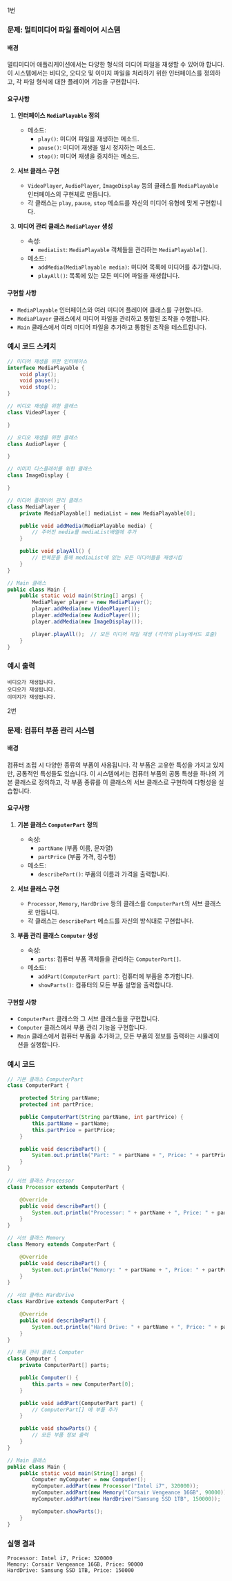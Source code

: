 1번
### 문제: 멀티미디어 파일 플레이어 시스템

#### 배경
멀티미디어 애플리케이션에서는 다양한 형식의 미디어 파일을 재생할 수 있어야 합니다. 이 시스템에서는 비디오, 오디오 및 이미지 파일을 처리하기 위한 인터페이스를 정의하고, 각 파일 형식에 대한 플레이어 기능을 구현합니다.

#### 요구사항
1. **인터페이스 `MediaPlayable` 정의**
    - 메소드:
        - `play()`: 미디어 파일을 재생하는 메소드.
        - `pause()`: 미디어 재생을 일시 정지하는 메소드.
        - `stop()`: 미디어 재생을 중지하는 메소드.

2. **서브 클래스 구현**
    - `VideoPlayer`, `AudioPlayer`, `ImageDisplay` 등의 클래스를 `MediaPlayable` 인터페이스의 구현체로 만듭니다.
    - 각 클래스는 `play`, `pause`, `stop` 메소드를 자신의 미디어 유형에 맞게 구현합니다.

3. **미디어 관리 클래스 `MediaPlayer` 생성**
    - 속성:
        - `mediaList`: `MediaPlayable` 객체들을 관리하는 `MediaPlayable[]`.
    - 메소드:
        - `addMedia(MediaPlayable media)`: 미디어 목록에 미디어를 추가합니다.
        - `playAll()`: 목록에 있는 모든 미디어 파일을 재생합니다.

#### 구현할 사항
- `MediaPlayable` 인터페이스와 여러 미디어 플레이어 클래스를 구현합니다.
- `MediaPlayer` 클래스에서 미디어 파일을 관리하고 통합된 조작을 수행합니다.
- `Main` 클래스에서 여러 미디어 파일을 추가하고 통합된 조작을 테스트합니다.

### 예시 코드 스케치
```java
// 미디어 재생을 위한 인터페이스
interface MediaPlayable {
    void play();
    void pause();
    void stop();
}

// 비디오 재생을 위한 클래스
class VideoPlayer {

}

// 오디오 재생을 위한 클래스
class AudioPlayer {

}

// 이미지 디스플레이를 위한 클래스
class ImageDisplay {

}

// 미디어 플레이어 관리 클래스
class MediaPlayer {
    private MediaPlayable[] mediaList = new MediaPlayable[0];

    public void addMedia(MediaPlayable media) {
        // 주어진 media를 mediaList배열에 추가
    }

    public void playAll() {
        // 반복문을 통해 mediaList에 있는 모든 미디어들을 재생시킴
    }
}

// Main 클래스
public class Main {
    public static void main(String[] args) {
        MediaPlayer player = new MediaPlayer();
        player.addMedia(new VideoPlayer());
        player.addMedia(new AudioPlayer());
        player.addMedia(new ImageDisplay());

        player.playAll();  // 모든 미디어 파일 재생 (각각의 play메서드 호출)
    }
}
```
### 예시 출력
```
비디오가 재생됩니다.
오디오가 재생됩니다.
이미지가 재생됩니다.
```

2번
### 문제: 컴퓨터 부품 관리 시스템

#### 배경
컴퓨터 조립 시 다양한 종류의 부품이 사용됩니다. 각 부품은 고유한 특성을 가지고 있지만, 공통적인 특성들도 있습니다. 이 시스템에서는 컴퓨터 부품의 공통 특성을 하나의 기본 클래스로 정의하고, 각 부품 종류를 이 클래스의 서브 클래스로 구현하여 다형성을 실습합니다.

#### 요구사항
1. **기본 클래스 `ComputerPart` 정의**
    - 속성:
        - `partName` (부품 이름, 문자열)
        - `partPrice` (부품 가격, 정수형)
    - 메소드:
        - `describePart()`: 부품의 이름과 가격을 출력합니다.

2. **서브 클래스 구현**
    - `Processor`, `Memory`, `HardDrive` 등의 클래스를 `ComputerPart`의 서브 클래스로 만듭니다.
    - 각 클래스는 `describePart` 메소드를 자신의 방식대로 구현합니다.

3. **부품 관리 클래스 `Computer` 생성**
    - 속성:
        - `parts`: 컴퓨터 부품 객체들을 관리하는 `ComputerPart[]`.
    - 메소드:
        - `addPart(ComputerPart part)`: 컴퓨터에 부품을 추가합니다.
        - `showParts()`: 컴퓨터의 모든 부품 설명을 출력합니다.

#### 구현할 사항
- `ComputerPart` 클래스와 그 서브 클래스들을 구현합니다.
- `Computer` 클래스에서 부품 관리 기능을 구현합니다.
- `Main` 클래스에서 컴퓨터 부품을 추가하고, 모든 부품의 정보를 출력하는 시뮬레이션을 실행합니다.

### 예시 코드
```java
// 기본 클래스 ComputerPart
class ComputerPart {

    protected String partName;
    protected int partPrice;

    public ComputerPart(String partName, int partPrice) {
        this.partName = partName;
        this.partPrice = partPrice;
    }

    public void describePart() {
        System.out.println("Part: " + partName + ", Price: " + partPrice);
    }
}

// 서브 클래스 Processor
class Processor extends ComputerPart {

    @Override
    public void describePart() {
        System.out.println("Processor: " + partName + ", Price: " + partPrice);
    }
}

// 서브 클래스 Memory
class Memory extends ComputerPart {

    @Override
    public void describePart() {
        System.out.println("Memory: " + partName + ", Price: " + partPrice);
    }
}

// 서브 클래스 HardDrive
class HardDrive extends ComputerPart {

    @Override
    public void describePart() {
        System.out.println("Hard Drive: " + partName + ", Price: " + partPrice);
    }
}

// 부품 관리 클래스 Computer
class Computer {
    private ComputerPart[] parts;

    public Computer() {
        this.parts = new ComputerPart[0];
    }

    public void addPart(ComputerPart part) {
        // ComputerPart[] 에 부품 추가
    }

    public void showParts() {
        // 모든 부품 정보 출력
    }
}

// Main 클래스
public class Main {
    public static void main(String[] args) {
        Computer myComputer = new Computer();
        myComputer.addPart(new Processor("Intel i7", 320000));
        myComputer.addPart(new Memory("Corsair Vengeance 16GB", 90000));
        myComputer.addPart(new HardDrive("Samsung SSD 1TB", 150000));

        myComputer.showParts();
    }
}
```

### 실행 결과
```
Processor: Intel i7, Price: 320000
Memory: Corsair Vengeance 16GB, Price: 90000
HardDrive: Samsung SSD 1TB, Price: 150000

